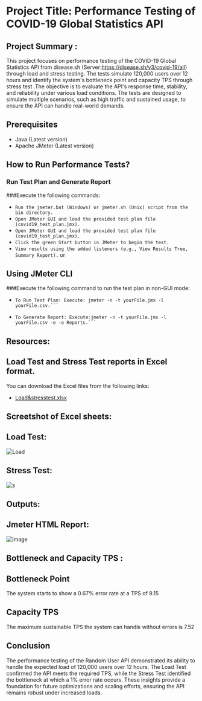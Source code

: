 
# Project Title: Performance Testing of COVID-19 Global Statistics API

## Project Summary : 
This project focuses on performance testing of the COVID-19 Global Statistics API from disease.sh (Server:https://disease.sh/v3/covid-19/all) through load and stress testing. The tests simulate 120,000 users over 12 hours and identify the system's bottleneck point and capacity TPS through stress test .The objective is to evaluate the API's response time, stability, and reliability under various load conditions. The tests are designed to simulate multiple scenarios, such as high traffic and sustained usage, to ensure the API can handle real-world demands.

## Prerequisites
- Java (Latest version)
- Apache JMeter (Latest version)

## How to Run Performance Tests?
### Run Test Plan and Generate Report
###Execute the following commands:
- ```Run the jmeter.bat (Windows) or jmeter.sh (Unix) script from the bin directory. ```
- ```Open JMeter GUI and load the provided test plan file (covid19_test_plan.jmx).```
- ```Open JMeter GUI and load the provided test plan file (covid19_test_plan.jmx).```
- ```Click the green Start button in JMeter to begin the test.``` 
- ```View results using the added listeners (e.g., View Results Tree, Summary Report).``` or

## Using JMeter CLI
###Execute the following command to run the test plan in non-GUI mode:

- ```
  To Run Test Plan: Execute: jmeter -n -t yourFile.jmx -l yourFile.csv.```
- ```
  To Generate Report: Execute:jmeter -n -t yourFile.jmx -l yourFile.csv -e -o Reports.```

## Resources:

## Load Test and Stress Test reports in Excel format.
You can download the Excel files from the following links:
- [Load&stresstest.xlsx](https://docs.google.com/spreadsheets/d/1NQoul8f9fX15vutBTHN46yBVwDtDyF7A/edit?usp=sharing&ouid=106900521374584856661&rtpof=true&sd=true)

## Screetshot of Excel sheets:

## Load Test:

![Load](https://github.com/ShuhanaRiya09/Random-Covid-19-API-Performance-Test/assets/108625095/2e171cf0-e342-4fcc-bda0-6c8d3fa314c2)
## Stress Test:

![s](https://github.com/ShuhanaRiya09/Random-Covid-19-API-Performance-Test/assets/108625095/c5903eb9-7c26-42a1-baf4-d2cb342af1db)

## Outputs:
## Jmeter HTML Report:
![image](https://github.com/ShuhanaRiya09/Covid-19-API-Performance-Test/assets/108625095/49cbceda-1409-45a6-bd5f-ce650fe0e4ec)


## Bottleneck and Capacity TPS :

## Bottleneck Point
The system starts to show a 0.67% error rate at a TPS of 9.15

## Capacity TPS
The maximum sustainable TPS the system can handle without errors is 7.52

## Conclusion
The performance testing of the Random User API demonstrated its ability to handle the expected load of 120,000 users over 12 hours. The Load Test confirmed the API meets the required TPS, while the Stress Test identified the bottleneck at which a 1% error rate occurs. These insights provide a foundation for future optimizations and scaling efforts, ensuring the API remains robust under increased loads.



